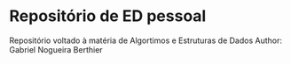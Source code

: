 # Repositório de ED pessoal
Repositório voltado à matéria de Algortimos e Estruturas de Dados
Author: Gabriel Nogueira Berthier
